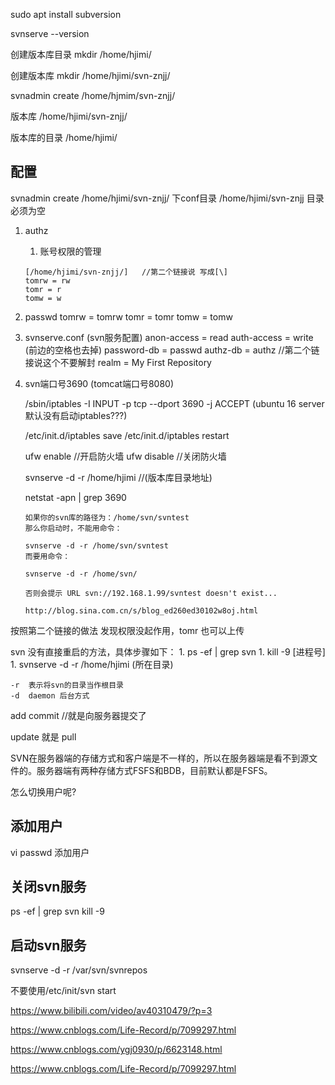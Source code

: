 
sudo apt install subversion

svnserve --version

创建版本库目录
mkdir /home/hjimi/

创建版本库
mkdir /home/hjimi/svn-znjj/

svnadmin create /home/hjmim/svn-znjj/

版本库  /home/hjimi/svn-znjj/

版本库的目录 /home/hjimi/

## 配置
svnadmin create /home/hjimi/svn-znjj/ 下conf目录
    /home/hjimi/svn-znjj 目录必须为空

1. authz
    1. 账号权限的管理
    
    ```
    [/home/hjimi/svn-znjj/]   //第二个链接说 写成[\]
    tomrw = rw
    tomr = r
    tomw = w
    ```
    
1. passwd
    tomrw = tomrw
    tomr = tomr
    tomw = tomw

1. svnserve.conf (svn服务配置)
    anon-access = read
    auth-access = write
    (前边的空格也去掉)
    password-db = passwd
    authz-db = authz        //第二个链接说这个不要解封
    realm = My First Repository
    

1. svn端口号3690
    (tomcat端口号8080)
    
    /sbin/iptables -I INPUT -p tcp --dport 3690 -j ACCEPT
    (ubuntu 16 server 默认没有启动iptables???)

    /etc/init.d/iptables save
    /etc/init.d/iptables restart

    ufw enable  //开启防火墙
    ufw disable //关闭防火墙
    
    svnserve -d -r /home/hjimi   //(版本库目录地址)

    netstat -apn | grep 3690


    ```
    如果你的svn库的路径为：/home/svn/svntest
    那么你启动时，不能用命令：

    svnserve -d -r /home/svn/svntest
    而要用命令：

    svnserve -d -r /home/svn/

    否则会提示 URL svn://192.168.1.99/svntest doesn't exist...

    http://blog.sina.com.cn/s/blog_ed260ed30102w8oj.html
    ```


按照第二个链接的做法 发现权限没起作用，tomr 也可以上传

svn 没有直接重启的方法，具体步骤如下：
    1. ps -ef | grep svn
    1. kill -9 [进程号]
    1. svnserve -d -r /home/hjimi   (所在目录)

    -r  表示将svn的目录当作根目录
    -d  daemon 后台方式

add
commit  //就是向服务器提交了

update 就是 pull


SVN在服务器端的存储方式和客户端是不一样的，所以在服务器端是看不到源文件的。服务器端有两种存储方式FSFS和BDB，目前默认都是FSFS。


怎么切换用户呢?



## 添加用户
vi passwd
添加用户

## 关闭svn服务
ps -ef | grep svn
kill -9 


## 启动svn服务
svnserve -d -r /var/svn/svnrepos

不要使用/etc/init/svn start






https://www.bilibili.com/video/av40310479/?p=3

https://www.cnblogs.com/Life-Record/p/7099297.html

https://www.cnblogs.com/ygj0930/p/6623148.html

https://www.cnblogs.com/Life-Record/p/7099297.html
